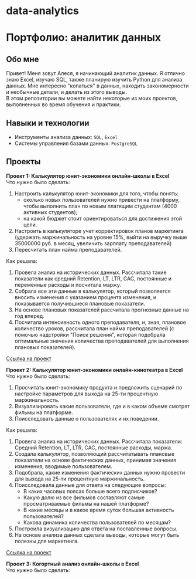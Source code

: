 # data-analytics
# Портфолио: аналитик данных
## Обо мне 
Привет! Меня зовут Алеся, я начинающий аналитик данных. Я отлично знаю Excel, изучаю SQL, также планирую изучить Python для анализа данных. Мне интересно "копаться" в данных, находить закономерности и необычные детали, и делать из этого выводы.  
В этом репозитории вы можете найти некоторые из моих проектов, выполненных во время обучения и практики.

## Навыки и технологии
- Инструменты анализа данных: `SQL`, `Excel`
- Системы управления базами данных: `PostgreSQL`

## Проекты  
**Проект 1: Калькулятор юнит-экономики онлайн-школы в Excel**  
Что нужно было сделать:  
1. Настроить калькулятор юнит-экономики для того, чтобы понять:
      - сколько новых пользователей нужно привести на платформу, чтобы выполнить план по новым платящим студентам (4000 активных студентов);
      - на какой бюджет стоит ориентироваться для достижения этой цели.
2. Настроить в калькуляторе учет корректировок планов маркетинга (удержать маржинальность на уровне 15%, выйти на выручку выше 35000000 руб. в месяц, увеличить зарплату преподавателей)
3. Пересчитать план найма преподавателей.

Как решала:
1. Провела анализ на исторических данных. Рассчитала такие показатели как средний Retention, LT, LTR, CAC, постоянные и переменные расходы и посчитала маржу. 
2. Собрала все эти данные в калькулятор, который позволяется вносить изменения с указанием процента изменения, и показывается получившиеся плановые показатели. 
3. На основе плановых показателей рассчитала прогнозные данные на год вперед. 
4. Посчитала интенсивность одного преподавателя, и, зная, плановое количество уроков, рассчитала план найма преподавателей (с помочью надстройки "Поиск решения", которая подобрала оптимальные значения количества преподавателей для выполнения плановых показателей).

<a href='https://drive.google.com/drive/folders/1z3NXE_KAtSYyZB0bNcO4yhCMxz-F1EvL?usp=sharing'>Ссылка на проект</a>

**Проект 2: Калькулятор юнит-экономики онлайн-кинотеатра в Excel**   
Что нужно было сделать:
1. Просчитать юнит-экономику продукта и предложить сценарий по настройке параметров для выхода на 25-ти процентную маржинальность.
2. Визуализировать какие пользователи, где и в каком объеме смотрят фильмы на платформе.
3. Поисследовать данные о пользователях и их поведении.

Как решала:
1. Провела анализ на исторических данных. Рассчитала показатели: Средний Retention, LT, LTR, CAC, постоянные расходы, маржа. 
2. Создала калькулятор, позволяющий рассчитатывать плановые показатели на основе фактических данных, принимая значения изменения, вводимые пользователем. 
3. Подобрала, какие изменения фактических данных нужно провести для выхода на 25-ти процентную маржинальность. 
4. Поисследовала данные для ответа на следующие вопросы:
      - В каких часовых поясах больше всего подписчиков?
      - Какую долю из все фильмов составляют самые просматриваемые фильмы на нашей платформе?
      - В какие месяцы и в какое время суток большая активность пользователей?
      - Какова динамика количества пользователей по месяцам?
5. Построила визуализацию для ответа на поставленные вопросы. 
6. На основе анализа данных сделала выводы, которые могут быть полезны для маркетинга. 

<a href='https://docs.google.com/spreadsheets/d/1NngTUXosOI6lMKoFzp6ch3b1qtET_HC9/edit?usp=sharing&ouid=112991897766436802885&rtpof=true&sd=true'>Ссылка на проект</a>

**Проект 3: Когортный анализ онлайн-школы в Excel**   
Что нужно было сделать:

